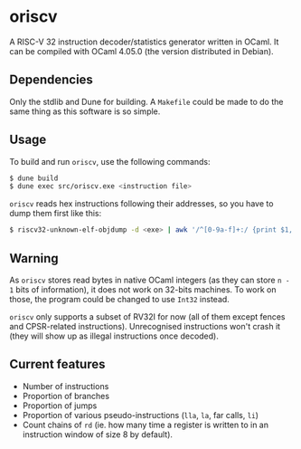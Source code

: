 # oriscv

A RISC-V 32 instruction decoder/statistics generator written in OCaml.  It can
be compiled with OCaml 4.05.0 (the version distributed in Debian).

## Dependencies

Only the stdlib and Dune for building.  A `Makefile` could be made to do the
same thing as this software is so simple.

## Usage

To build and run `oriscv`, use the following commands:

```sh
$ dune build
$ dune exec src/oriscv.exe <instruction file>
```

`oriscv` reads hex instructions following their addresses, so you have to dump
them first like this:

```sh
$ riscv32-unknown-elf-objdump -d <exe> | awk '/^[0-9a-f]+:/ {print $1, $2}' >out.dis
```

## Warning

As `oriscv` stores read bytes in native OCaml integers (as they can store
`n - 1` bits of information), it does not work on 32-bits machines.  To work on
those, the program could be changed to use `Int32` instead.

`oriscv` only supports a subset of RV32I for now (all of them except fences and
CPSR-related instructions).  Unrecognised instructions won't crash it (they will
show up as illegal instructions once decoded).

## Current features

 * Number of instructions
 * Proportion of branches
 * Proportion of jumps
 * Proportion of various pseudo-instructions (`lla`, `la`, far calls, `li`)
 * Count chains of `rd` (ie. how many time a register is written to in an
   instruction window of size 8 by default).
